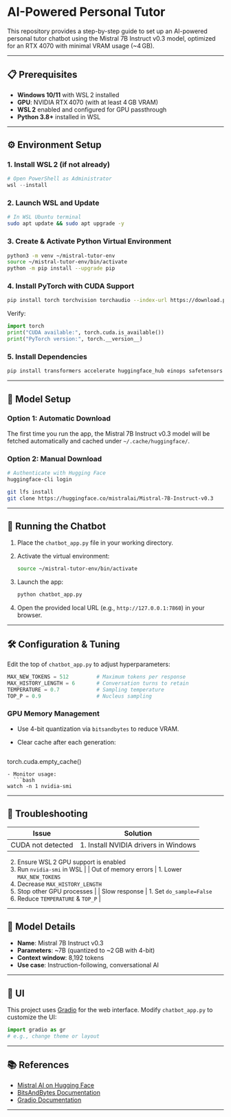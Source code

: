 # AI-Powered Personal Tutor

This repository provides a step-by-step guide to set up an AI-powered personal tutor chatbot using the Mistral 7B Instruct v0.3 model, optimized for an RTX 4070 with minimal VRAM usage (\~4 GB).

---

## 📋 Prerequisites

* **Windows 10/11** with WSL 2 installed
* **GPU**: NVIDIA RTX 4070 (with at least 4 GB VRAM)
* **WSL 2** enabled and configured for GPU passthrough
* **Python 3.8+** installed in WSL

---

## ⚙️ Environment Setup

### 1. Install WSL 2 (if not already)

```powershell
# Open PowerShell as Administrator
wsl --install
```

### 2. Launch WSL and Update

```bash
# In WSL Ubuntu terminal
sudo apt update && sudo apt upgrade -y
```

### 3. Create & Activate Python Virtual Environment

```bash
python3 -m venv ~/mistral-tutor-env
source ~/mistral-tutor-env/bin/activate
python -m pip install --upgrade pip
```

### 4. Install PyTorch with CUDA Support

```bash
pip install torch torchvision torchaudio --index-url https://download.pytorch.org/whl/cu121
```

Verify:

```python
import torch
print("CUDA available:", torch.cuda.is_available())
print("PyTorch version:", torch.__version__)
```

### 5. Install Dependencies

```bash
pip install transformers accelerate huggingface_hub einops safetensors bitsandbytes gradio
```

---

## 🧠 Model Setup

### Option 1: Automatic Download

The first time you run the app, the Mistral 7B Instruct v0.3 model will be fetched automatically and cached under `~/.cache/huggingface/`.

### Option 2: Manual Download

```bash
# Authenticate with Hugging Face
huggingface-cli login

git lfs install
git clone https://huggingface.co/mistralai/Mistral-7B-Instruct-v0.3
```

---

## 🚀 Running the Chatbot

1. Place the `chatbot_app.py` file in your working directory.
2. Activate the virtual environment:

   ```bash
   source ~/mistral-tutor-env/bin/activate
   ```
3. Launch the app:

   ```bash
   python chatbot_app.py
   ```
4. Open the provided local URL (e.g., `http://127.0.0.1:7860`) in your browser.

---

## 🛠️ Configuration & Tuning

Edit the top of `chatbot_app.py` to adjust hyperparameters:

```python
MAX_NEW_TOKENS = 512         # Maximum tokens per response
MAX_HISTORY_LENGTH = 6       # Conversation turns to retain
TEMPERATURE = 0.7            # Sampling temperature
TOP_P = 0.9                  # Nucleus sampling
```

### GPU Memory Management

* Use 4-bit quantization via `bitsandbytes` to reduce VRAM.
* Clear cache after each generation:

  ```python
  ```

torch.cuda.empty\_cache()

````
- Monitor usage:
  ```bash
watch -n 1 nvidia-smi
````

---

## 🔧 Troubleshooting

| Issue             | Solution                             |
| ----------------- | ------------------------------------ |
| CUDA not detected | 1. Install NVIDIA drivers in Windows |

2. Ensure WSL 2 GPU support is enabled
3. Run `nvidia-smi` in WSL
   |
   \| Out of memory errors        | 1. Lower `MAX_NEW_TOKENS`
4. Decrease `MAX_HISTORY_LENGTH`
5. Stop other GPU processes
   |
   \| Slow response               | 1. Set `do_sample=False`
6. Reduce `TEMPERATURE` & `TOP_P`
   |

---

## 📖 Model Details

* **Name**: Mistral 7B Instruct v0.3
* **Parameters**: \~7B (quantized to \~2 GB with 4-bit)
* **Context window**: 8,192 tokens
* **Use case**: Instruction-following, conversational AI

---

## 🎨 UI

This project uses [Gradio](https://gradio.app) for the web interface. Modify `chatbot_app.py` to customize the UI:

```python
import gradio as gr
# e.g., change theme or layout
```

---

## 📚 References

* [Mistral AI on Hugging Face](https://huggingface.co/mistralai)
* [BitsAndBytes Documentation](https://github.com/facebookresearch/bitsandbytes)
* [Gradio Documentation](https://gradio.app)

---



